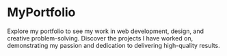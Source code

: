 # MyPortfolio
Explore my portfolio to see my work in web development, design, and creative problem-solving. Discover the projects I have worked on, demonstrating my passion and dedication to delivering high-quality results.
